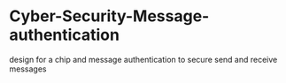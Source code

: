 # Cyber-Security-Message-authentication
design for a chip and message authentication to secure send and receive messages
